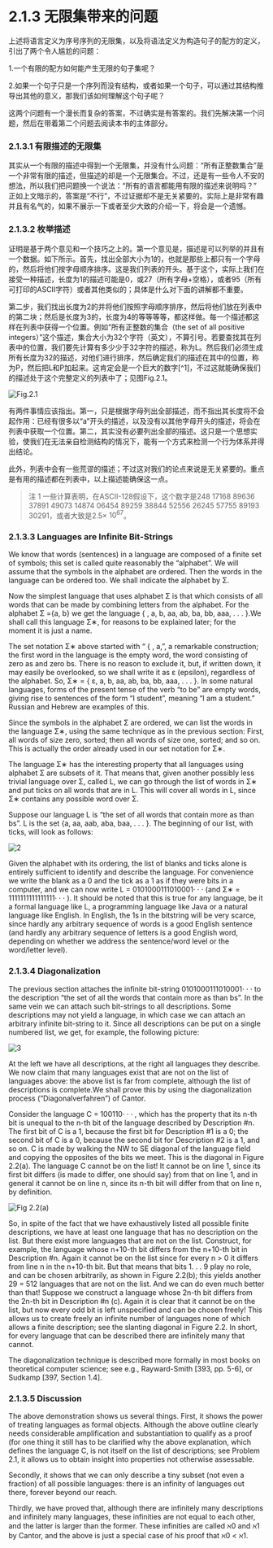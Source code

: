 # 2.1.3 无限集带来的问题

上述将语言定义为序号序列的无限集，以及将语法定义为构造句子的配方的定义，引出了两个令人尴尬的问题：

1.一个有限的配方如何能产生无限的句子集呢？

2.如果一个句子只是一个序列而没有结构，或者如果一个句子，可以通过其结构推导出其他的意义，那我们该如何理解这个句子呢？

这两个问题有一个漫长而复杂的答案，不过确实是有答案的。我们先解决第一个问题，然后在带着第二个问题去阅读本书的主体部分。


### 2.1.3.1 有限描述的无限集

其实从一个有限的描述中得到一个无限集，并没有什么问题：“所有正整数集合”是一个非常有限的描述，但描述的却是一个无限集合。不过，还是有一些令人不安的想法，所以我们把问题换一个说法：“所有的语言都能用有限的描述来说明吗？” 正如上文暗示的，答案是“不行”，不过证据却不是无关紧要的。实际上是非常有趣并且有名气的，如果不展示一下或者至少大致的介绍一下，将会是一个遗憾。

### 2.1.3.2 枚举描述

证明是基于两个意见和一个技巧之上的。第一个意见是，描述是可以列举的并且有一个数据。如下所示。首先，找出全部大小为1的，也就是那些上都只有一个字母的，然后将他们按字母顺序排序。这是我们列表的开头。基于这个，实际上我们在接受一种描述，长度为1的描述可能是0，或27（所有字母+空格），或者95（所有可打印的ASCII字符）或者其他类似的；具体是什么对下面的讲解都不重要。

第二步，我们找出长度为2的并将他们按照字母顺序排序，然后将他们放在列表中的第二块；然后是长度为3的，长度为4的等等等等，都这样做。每一个描述都这样在列表中获得一个位置。例如“所有正整数的集合（the set of all positive integers）”这个描述，集合大小为32个字符（英文），不算引号。若要查找其在列表中的位置，我们要先计算有多少少于32字符的描述，称为L。然后我们必须生成所有长度为32的描述，对他们进行排序，然后确定我们的描述在其中的位置，称为P，然后把L和P加起来。这肯定会是一个巨大的数字[^1]，不过这就能确保我们的描述处于这个完整定义的列表中了；见图Fig.2.1。

![Fig.2.1](../../img/2.1.3.1_1-Fig.2.1.png)

有两件事情应该指出。第一，只是根据字母列出全部描述，而不指出其长度将不会起作用：已经有很多以“a”开头的描述，以及没有以其他字母开头的描述，将会在列表中获取一个位置。第二，其实没有必要列出全部的描述。这只是一个思想实验，使我们在无法亲自检测结构的情况下，能有一个方式来检测一个行为体系并得出结论。 

此外，列表中会有一些荒谬的描述；不过这对我们的论点来说是无关紧要的。重点是有用的描述都在列表中，以上描述能确保这一点。


> 注
> 1 一些计算表明，在ASCII-128假设下，这个数字是248 17168 89636 37891 49073 14874 06454 89259 38844 52556 26245 57755 89193 30291，或者大致是2.5× $10^{67}$。


### 2.1.3.3 Languages are Infinite Bit-Strings

We know that words (sentences) in a language are composed of a finite set of symbols; this set is called quite reasonably the “alphabet”. We will assume that the symbols in the alphabet are ordered. Then the words in the language can be ordered too. We shall indicate the alphabet by Σ.

Now the simplest language that uses alphabet Σ is that which consists of all words that can be made by combining letters from the alphabet. For the alphabet Σ ={a, b} we get the language { , a, b, aa, ab, ba, bb, aaa, . . . }.We shall call this language Σ∗, for reasons to be explained later; for the moment it is just a name.

The set notation Σ∗ above started with “ { , a,”, a remarkable construction; the first word in the language is the empty word, the word consisting of zero as and zero bs. There is no reason to exclude it, but, if written down, it may easily be overlooked, so we shall write it as ε (epsilon), regardless of the alphabet. So, Σ∗ = { ε, a, b, aa, ab, ba, bb, aaa, . . . }. In some natural languages, forms of the present tense of the verb “to be” are empty words, giving rise to sentences of the form “I student”, meaning “I am a student.” Russian and Hebrew are examples of this.

Since the symbols in the alphabet Σ are ordered, we can list the words in the language Σ∗, using the same technique as in the previous section: First, all words of size zero, sorted; then all words of size one, sorted; and so on. This is actually the order already used in our set notation for Σ∗.

The language Σ∗ has the interesting property that all languages using alphabet Σ are subsets of it. That means that, given another possibly less trivial language over Σ, called L, we can go through the list of words in Σ∗ and put ticks on all words that are in L. This will cover all words in L, since Σ∗ contains any possible word over Σ.

Suppose our language L is “the set of all words that contain more as than bs”. L is the set {a, aa, aab, aba, baa, . . . }. The beginning of our list, with ticks, will look as follows:

![2](../../img/2.1.3.3_2.png)


Given the alphabet with its ordering, the list of blanks and ticks alone is entirely sufficient to identify and describe the language. For convenience we write the blank as a 0 and the tick as a 1 as if they were bits in a computer, and we can now write L = 0101000111010001· · · (and Σ∗ = 1111111111111111· · · ). It should be noted that this is true for any language, be it a formal language like L, a programming language like Java or a natural language like English. In English, the 1s in the bitstring will be very scarce, since hardly any arbitrary sequence of words is a good English sentence (and hardly any arbitrary sequence of letters is a good English word, depending on whether we address the sentence/word level or the word/letter level).

### 2.1.3.4 Diagonalization

The previous section attaches the infinite bit-string 0101000111010001· · · to the description “the set of all the words that contain more as than bs”. In the same vein we can attach such bit-strings to all descriptions. Some descriptions may not yield a language, in which case we can attach an arbitrary infinite bit-string to it. Since all descriptions can be put on a single numbered list, we get, for example, the following picture:

![3](../../img/2.1.3.4_3.png)


At the left we have all descriptions, at the right all languages they describe. We now claim that many languages exist that are not on the list of languages above: the above list is far from complete, although the list of descriptions is complete.We shall prove this by using the diagonalization process (“Diagonalverfahren”) of Cantor.

Consider the language C = 100110· · · , which has the property that its n-th bit is unequal to the n-th bit of the language described by Description #n. The first bit of C is a 1, because the first bit for Description #1 is a 0; the second bit of C is a 0, because the second bit for Description #2 is a 1, and so on. C is made by walking the NW to SE diagonal of the language field and copying the opposites of the bits we meet. This is the diagonal in Figure 2.2(a). The language C cannot be on the list! It cannot be on line 1, since its first bit differs (is made to differ, one should say) from that on line 1, and in general it cannot be on line n, since its n-th bit will differ from that on line n, by definition.

![Fig 2.2(a)](../../img/2.1.3.4_4-Fig.2.2.png)

So, in spite of the fact that we have exhaustively listed all possible finite descriptions, we have at least one language that has no description on the list. But there exist more languages that are not on the list. Construct, for example, the language whose n+10-th bit differs from the n+10-th bit in Description #n. Again it cannot be on the list since for every n > 0 it differs from line n in the n+10-th bit. But that means that bits 1. . . 9 play no role, and can be chosen arbitrarily, as shown in Figure 2.2(b); this yields another 29 = 512 languages that are not on the list. And we can do even much better than that! Suppose we construct a language whose 2n-th bit differs from the 2n-th bit in Description #n (c). Again it is clear that it cannot be on the list, but now every odd bit is left unspecified and can be chosen freely! This allows us to create freely an infinite number of languages none of which allows a finite description; see the slanting diagonal in Figure 2.2. In short, for every language that can be described there are infinitely many that cannot.

The diagonalization technique is described more formally in most books on theoretical computer science; see e.g., Rayward-Smith [393, pp. 5-6], or Sudkamp [397, Section 1.4].

### 2.1.3.5 Discussion

The above demonstration shows us several things. First, it shows the power of treating languages as formal objects. Although the above outline clearly needs considerable amplification and substantiation to qualify as a proof (for one thing it still has to be clarified why the above explanation, which defines the language C, is not itself on the list of descriptions; see Problem 2.1, it allows us to obtain insight into properties not otherwise assessable.

Secondly, it shows that we can only describe a tiny subset (not even a fraction) of all possible languages: there is an infinity of languages out there, forever beyond our reach.

Thirdly, we have proved that, although there are infinitely many descriptions and infinitely many languages, these infinities are not equal to each other, and the latter is larger than the former. These infinities are called ℵ0 and ℵ1 by Cantor, and the above is just a special case of his proof that ℵ0 < ℵ1.